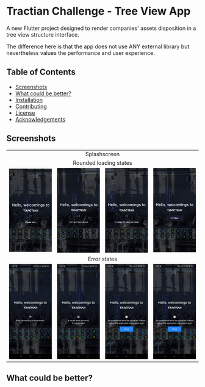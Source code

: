 # Tractian Challenge - Tree View App

A new Flutter project designed to render companies' assets disposition in a tree view structure interface.

The difference here is that the app does not use ANY external library but nevertheless values the performance and user experience.

## Table of Contents

- [Screenshots](#screenshots)
- [What could be better?](#what-could-be-better)
- [Installation](#installation)
- [Contributing](#contributing)
- [License](#license)
- [Acknowledgements](#acknowledgements)

## Screenshots

<table>
  <tr>
    <td align="center" colspan="4">Splashscreen</td>
  </tr>
  <tr>
    <td align="center" colspan="4">Rounded loading states</td>
  </tr>
  <tr>
    <td><img src="screenshots/splash-wait.png" alt="Splashscreen" width="200"/></td>
    <td><img src="screenshots/splash-lets-get-started.png" alt="Splashscreen" width="200"/></td>
    <td><img src="screenshots/splash-is-great.png" alt="Splashscreen" width="200"/></td>
    <td><img src="screenshots/splash-continue.png" alt="Splashscreen" width="200"/></td>
  </tr>
  <tr>
    <td align="center" colspan="4">Error states</td>
  </tr>
  <tr>    
    <td align="center"><img src="screenshots/connection-error.jpeg" alt="Splashscreen" width="200"/></td>
    <td align="center"><img src="screenshots/server-error.jpeg" alt="Splashscreen" width="200"/></td>
    <td align="center"><img src="screenshots/unexpected-error.jpeg" alt="Splashscreen" width="200"/></td>           
    <td align="center"><img src="screenshots/unexpected-error.jpeg" alt="Splashscreen" width="200"/></td>           
  </tr>
</table>


## What could be better?
